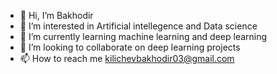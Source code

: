 - 👋 Hi, I’m Bakhodir
- 👀 I’m interested in Artificial intellegence and Data science
- 🌱 I’m currently learning machine learning and deep learning
- 💞️ I’m looking to collaborate on deep learning projects
- 📫 How to reach me kilichevbakhodir03@gmail.com

<!---
BAXA88bek/BAXA88bek is a ✨ special ✨ repository because its `README.md` (this file) appears on your GitHub profile.
You can click the Preview link to take a look at your changes.
--->
